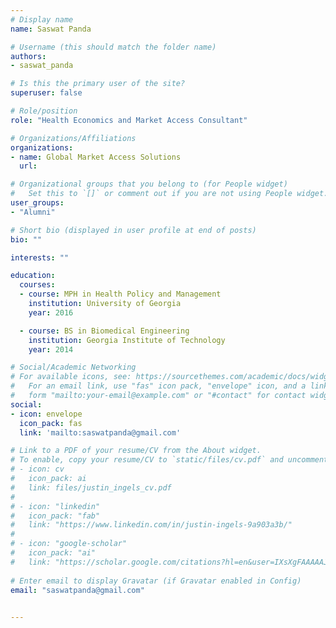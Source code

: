 ```yaml
---
# Display name
name: Saswat Panda

# Username (this should match the folder name)
authors:
- saswat_panda

# Is this the primary user of the site?
superuser: false

# Role/position
role: "Health Economics and Market Access Consultant"

# Organizations/Affiliations
organizations:
- name: Global Market Access Solutions
  url: 

# Organizational groups that you belong to (for People widget)
#   Set this to `[]` or comment out if you are not using People widget.  
user_groups:
- "Alumni"

# Short bio (displayed in user profile at end of posts)
bio: ""

interests: ""

education: 
  courses:
  - course: MPH in Health Policy and Management
    institution: University of Georgia
    year: 2016

  - course: BS in Biomedical Engineering
    institution: Georgia Institute of Technology
    year: 2014

# Social/Academic Networking
# For available icons, see: https://sourcethemes.com/academic/docs/widgets/#icons
#   For an email link, use "fas" icon pack, "envelope" icon, and a link in the
#   form "mailto:your-email@example.com" or "#contact" for contact widget.
social:
- icon: envelope
  icon_pack: fas
  link: 'mailto:saswatpanda@gmail.com'

# Link to a PDF of your resume/CV from the About widget.
# To enable, copy your resume/CV to `static/files/cv.pdf` and uncomment the lines below.  
# - icon: cv
#   icon_pack: ai
#   link: files/justin_ingels_cv.pdf
# 
# - icon: "linkedin"
#   icon_pack: "fab"
#   link: "https://www.linkedin.com/in/justin-ingels-9a903a3b/"
# 
# - icon: "google-scholar"
#   icon_pack: "ai"
#   link: "https://scholar.google.com/citations?hl=en&user=IXsXgFAAAAAJ&view_op=list_works&sortby=pubdate"
  
# Enter email to display Gravatar (if Gravatar enabled in Config)
email: "saswatpanda@gmail.com"
  

---
```



